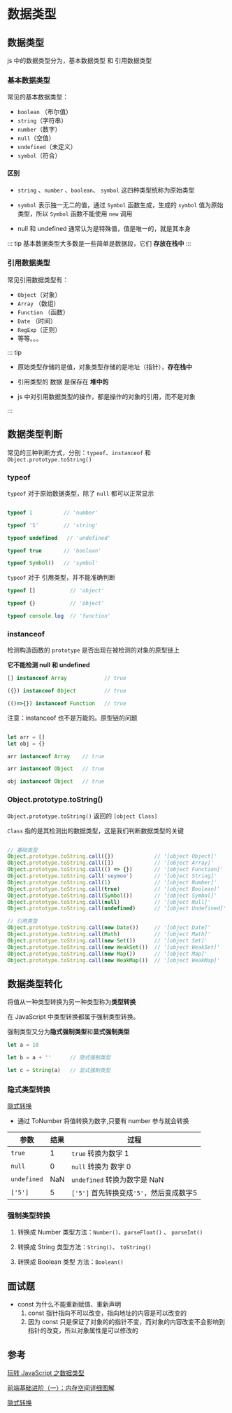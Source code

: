 # 数据类型

## 数据类型

js 中的数据类型分为，基本数据类型 和 引用数据类型

### 基本数据类型

常见的基本数据类型：

- `boolean` （布尔值）
- `string`（字符串）
- `number`（数字）
- `null`（空值）
- `undefined`（未定义）
- `symbol`（符合）

#### 区别
- `string` 、`number` 、`boolean`、 `symbol` 这四种类型统称为原始类型

- `symbol` 表示独一无二的值，通过 `Symbol` 函数生成，生成的 `symbol` 
值为原始类型，所以 `Symbol` 函数不能使用 `new` 调用

- null 和  undefined 通常认为是特殊值，值是唯一的，就是其本身

::: tip
基本数据类型大多数是一些简单是数据段，它们 **存放在栈中**
:::

### 引用数据类型

常见引用数据类型有：

- `Object`（对象）
- `Array` （数组）
- `Function` （函数）
- `Date`  （时间）
- `RegExp`（正则） 
- 等等。。。

::: tip

- 原始类型存储的是值，对象类型存储的是地址（指针），**存在栈中**

- 引用类型的 数据 是保存在 **堆中的**

- js 中对引用数据类型的操作，都是操作的对象的引用，而不是对象

:::



## 数据类型判断

常见的三种判断方式，分别：`typeof`、`instanceof` 和 `Object.prototype.toString()`

### typeof

`typeof` 对于原始数据类型，除了 `null` 都可以正常显示

```javascript

typeof 1          // 'number'

typeof '1'        // 'string'

typeof undefined   // 'undefined'

typeof true       // 'boolean'

typeof Symbol()   // 'symbol' 

```

`typeof` 对于 引用类型，并不能准确判断

```javascript
typeof []           // 'object'

typeof {}           // 'object'

typeof console.log  // 'function'
```

### instanceof

检测构造函数的 `prototype` 是否出现在被检测的对象的原型链上

**它不能检测 null 和 undefined**

```javascript
[] instanceof Array            // true

({}) instanceof Object         // true

(()=>{}) instanceof Function   // true

```

注意：instanceof 也不是万能的。原型链的问题

```javascript

let arr = []
let obj = {}

arr instanceof Array    // true

arr instanceof Object   // true

obj instanceof Object   // true
```


### Object.prototype.toString()

`Object.prototype.toString()` 返回的 `[object Class]` 

`Class` 指的是其检测出的数据类型，这是我们判断数据类型的关键

```javascript

// 基础类型
Object.prototype.toString.call({})             // '[object Object]'
Object.prototype.toString.call([])             // '[object Array]'
Object.prototype.toString.call(() => {})       // '[object Function]'
Object.prototype.toString.call('seymoe')       // '[object String]'
Object.prototype.toString.call(1)              // '[object Number]'
Object.prototype.toString.call(true)           // '[object Boolean]'
Object.prototype.toString.call(Symbol())       // '[object Symbol]'
Object.prototype.toString.call(null)           // '[object Null]'
Object.prototype.toString.call(undefined)      // '[object Undefined]'

// 引用类型
Object.prototype.toString.call(new Date())     // '[object Date]'
Object.prototype.toString.call(Math)           // '[object Math]'
Object.prototype.toString.call(new Set())      // '[object Set]'
Object.prototype.toString.call(new WeakSet())  // '[object WeakSet]'
Object.prototype.toString.call(new Map())      // '[object Map]'
Object.prototype.toString.call(new WeakMap())  // '[object WeakMap]'

```

## 数据类型转化

将值从一种类型转换为另一种类型称为**类型转换**

在 JavaScript 中类型转换都属于强制类型转换。

强制类型又分为**隐式强制类型**和**显式强制类型**

```javascript
let a = 10

let b = a + ''      // 隐式强制类型 

let c = String(a)   // 显式强制类型
```

### 隐式类型转换

[隐式转换](https://chinese.freecodecamp.org/news/javascript-implicit-type-conversion/)

- 通过 ToNumber 将值转换为数字,只要有 number 参与就会转换

| 参数      | 结果 |  过程 |
| --------  | --- | --- |
| `true`    | 1     | `true` 转换为数字 1 |
| `null`    | 0     | `null` 转换为 数字 0 |
| `undefined`| NaN   | `undefined` 转换为数字是 NaN | 
| `['5']`   | 5     | `['5']` 首先转换变成`'5'`，然后变成数字5 |

### 强制类型转换
1. 转换成 Number 类型方法：`Number()`、`parseFloat()` 、 `parseInt()`

2. 转换成 String 类型方法：`String()`、 `toString()`

3. 转换成 Boolean 类型
方法：`Boolean()`

## 面试题
- const 为什么不能重新赋值、重新声明
    1. const 指针指向不可以改变，指向地址的内容是可以改变的
    2. 因为 const 只是保证了对象的的指针不变，而对象的内容改变不会影响到指针的改变，所以对象属性是可以修改的
## 参考

[玩转 JavaScript 之数据类型](https://juejin.cn/post/6844903752332214280#heading-4)

[前端基础进阶（一）：内存空间详细图解](https://www.jianshu.com/p/996671d4dcc4)

[隐式转换](https://chinese.freecodecamp.org/news/javascript-implicit-type-conversion/)

